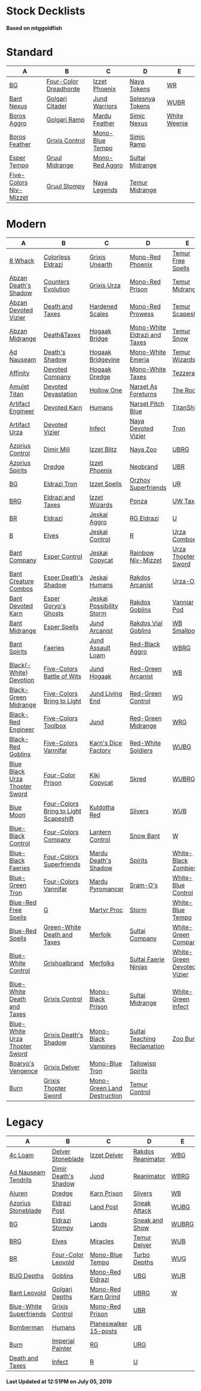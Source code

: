# Stock Decklists
#### Based on mtggoldfish


# Standard

|                                       A                                        |                                      B                                       |                                C                                 |                                D                                 |                             E                              |
|--------------------------------------------------------------------------------|------------------------------------------------------------------------------|------------------------------------------------------------------|------------------------------------------------------------------|------------------------------------------------------------|
|[BG](./mtggoldfish/Standard/decks/BG.md)                                        |[Four-Color Dreadhorde](./mtggoldfish/Standard/decks/Four-Color_Dreadhorde.md)|[Izzet Phoenix](./mtggoldfish/Standard/decks/Izzet_Phoenix.md)    |[Naya Tokens](./mtggoldfish/Standard/decks/Naya_Tokens.md)        |[WR](./mtggoldfish/Standard/decks/WR.md)                    |
|[Bant Nexus](./mtggoldfish/Standard/decks/Bant_Nexus.md)                        |[Golgari Citadel](./mtggoldfish/Standard/decks/Golgari_Citadel.md)            |[Jund Warriors](./mtggoldfish/Standard/decks/Jund_Warriors.md)    |[Selesnya Tokens](./mtggoldfish/Standard/decks/Selesnya_Tokens.md)|[WUBR](./mtggoldfish/Standard/decks/WUBR.md)                |
|[Boros Aggro](./mtggoldfish/Standard/decks/Boros_Aggro.md)                      |[Golgari Ramp](./mtggoldfish/Standard/decks/Golgari_Ramp.md)                  |[Mardu Feather](./mtggoldfish/Standard/decks/Mardu_Feather.md)    |[Simic Nexus](./mtggoldfish/Standard/decks/Simic_Nexus.md)        |[White Weenie](./mtggoldfish/Standard/decks/White_Weenie.md)|
|[Boros Feather](./mtggoldfish/Standard/decks/Boros_Feather.md)                  |[Grixis Control](./mtggoldfish/Standard/decks/Grixis_Control.md)              |[Mono-Blue Tempo](./mtggoldfish/Standard/decks/Mono-Blue_Tempo.md)|[Simic Ramp](./mtggoldfish/Standard/decks/Simic_Ramp.md)          |                                                            |
|[Esper Tempo](./mtggoldfish/Standard/decks/Esper_Tempo.md)                      |[Gruul Midrange](./mtggoldfish/Standard/decks/Gruul_Midrange.md)              |[Mono-Red Aggro](./mtggoldfish/Standard/decks/Mono-Red_Aggro.md)  |[Sultai Midrange](./mtggoldfish/Standard/decks/Sultai_Midrange.md)|                                                            |
|[Five-Colors Niv-Mizzet](./mtggoldfish/Standard/decks/Five-Colors_Niv-Mizzet.md)|[Gruul Stompy](./mtggoldfish/Standard/decks/Gruul_Stompy.md)                  |[Naya Legends](./mtggoldfish/Standard/decks/Naya_Legends.md)      |[Temur Midrange](./mtggoldfish/Standard/decks/Temur_Midrange.md)  |                                                            |


# Modern

|                                             A                                              |                                                     B                                                      |                                           C                                            |                                            D                                             |                                          E                                           |
|--------------------------------------------------------------------------------------------|------------------------------------------------------------------------------------------------------------|----------------------------------------------------------------------------------------|------------------------------------------------------------------------------------------|--------------------------------------------------------------------------------------|
|[8 Whack](./mtggoldfish/Modern/decks/8_Whack.md)                                            |[Colorless Eldrazi](./mtggoldfish/Modern/decks/Colorless_Eldrazi.md)                                        |[Grixis Unearth](./mtggoldfish/Modern/decks/Grixis_Unearth.md)                          |[Mono-Red Phoenix](./mtggoldfish/Modern/decks/Mono-Red_Phoenix.md)                        |[Temur Free Spells](./mtggoldfish/Modern/decks/Temur_Free_Spells.md)                  |
|[Abzan Death's Shadow](./mtggoldfish/Modern/decks/Abzan_Death's_Shadow.md)                  |[Counters Evolution](./mtggoldfish/Modern/decks/Counters_Evolution.md)                                      |[Grixis Urza](./mtggoldfish/Modern/decks/Grixis_Urza.md)                                |[Mono-Red Prison](./mtggoldfish/Modern/decks/Mono-Red_Prison.md)                          |[Temur Midrange](./mtggoldfish/Modern/decks/Temur_Midrange.md)                        |
|[Abzan Devoted Vizier](./mtggoldfish/Modern/decks/Abzan_Devoted_Vizier.md)                  |[Death and Taxes](./mtggoldfish/Modern/decks/Death_and_Taxes.md)                                            |[Hardened Scales](./mtggoldfish/Modern/decks/Hardened_Scales.md)                        |[Mono-Red Prowess](./mtggoldfish/Modern/decks/Mono-Red_Prowess.md)                        |[Temur Scapeshift](./mtggoldfish/Modern/decks/Temur_Scapeshift.md)                    |
|[Abzan Midrange](./mtggoldfish/Modern/decks/Abzan_Midrange.md)                              |[Death&amp;Taxes](./mtggoldfish/Modern/decks/Death&amp;Taxes.md)                                            |[Hogaak Bridge](./mtggoldfish/Modern/decks/Hogaak_Bridge.md)                            |[Mono-White Eldrazi and Taxes](./mtggoldfish/Modern/decks/Mono-White_Eldrazi_and_Taxes.md)|[Temur Snow](./mtggoldfish/Modern/decks/Temur_Snow.md)                                |
|[Ad Nauseam](./mtggoldfish/Modern/decks/Ad_Nauseam.md)                                      |[Death's Shadow](./mtggoldfish/Modern/decks/Death's_Shadow.md)                                              |[Hogaak Bridgevine](./mtggoldfish/Modern/decks/Hogaak_Bridgevine.md)                    |[Mono-White Emeria](./mtggoldfish/Modern/decks/Mono-White_Emeria.md)                      |[Temur Wizards](./mtggoldfish/Modern/decks/Temur_Wizards.md)                          |
|[Affinity](./mtggoldfish/Modern/decks/Affinity.md)                                          |[Devoted Company](./mtggoldfish/Modern/decks/Devoted_Company.md)                                            |[Hogaak Dredge](./mtggoldfish/Modern/decks/Hogaak_Dredge.md)                            |[Mono-White Taxes](./mtggoldfish/Modern/decks/Mono-White_Taxes.md)                        |[Tezzerator](./mtggoldfish/Modern/decks/Tezzerator.md)                                |
|[Amulet Titan](./mtggoldfish/Modern/decks/Amulet_Titan.md)                                  |[Devoted Devastation](./mtggoldfish/Modern/decks/Devoted_Devastation.md)                                    |[Hollow One](./mtggoldfish/Modern/decks/Hollow_One.md)                                  |[Narset As Foreturns](./mtggoldfish/Modern/decks/Narset_As_Foreturns.md)                  |[The Rock](./mtggoldfish/Modern/decks/The_Rock.md)                                    |
|[Artifact Engineer](./mtggoldfish/Modern/decks/Artifact_Engineer.md)                        |[Devoted Karn](./mtggoldfish/Modern/decks/Devoted_Karn.md)                                                  |[Humans](./mtggoldfish/Modern/decks/Humans.md)                                          |[Narset Pitch Blue](./mtggoldfish/Modern/decks/Narset_Pitch_Blue.md)                      |[TitanShift](./mtggoldfish/Modern/decks/TitanShift.md)                                |
|[Artifact Urza](./mtggoldfish/Modern/decks/Artifact_Urza.md)                                |[Devoted Vizier](./mtggoldfish/Modern/decks/Devoted_Vizier.md)                                              |[Infect](./mtggoldfish/Modern/decks/Infect.md)                                          |[Naya Devoted Vizier](./mtggoldfish/Modern/decks/Naya_Devoted_Vizier.md)                  |[Tron](./mtggoldfish/Modern/decks/Tron.md)                                            |
|[Azorius Control](./mtggoldfish/Modern/decks/Azorius_Control.md)                            |[Dimir Mill](./mtggoldfish/Modern/decks/Dimir_Mill.md)                                                      |[Izzet Blitz](./mtggoldfish/Modern/decks/Izzet_Blitz.md)                                |[Naya Zoo](./mtggoldfish/Modern/decks/Naya_Zoo.md)                                        |[UBRG](./mtggoldfish/Modern/decks/UBRG.md)                                            |
|[Azorius Spirits](./mtggoldfish/Modern/decks/Azorius_Spirits.md)                            |[Dredge](./mtggoldfish/Modern/decks/Dredge.md)                                                              |[Izzet Phoenix](./mtggoldfish/Modern/decks/Izzet_Phoenix.md)                            |[Neobrand](./mtggoldfish/Modern/decks/Neobrand.md)                                        |[UBR](./mtggoldfish/Modern/decks/UBR.md)                                              |
|[BG](./mtggoldfish/Modern/decks/BG.md)                                                      |[Eldrazi Tron](./mtggoldfish/Modern/decks/Eldrazi_Tron.md)                                                  |[Izzet Spells](./mtggoldfish/Modern/decks/Izzet_Spells.md)                              |[Orzhov Superfriends](./mtggoldfish/Modern/decks/Orzhov_Superfriends.md)                  |[UR](./mtggoldfish/Modern/decks/UR.md)                                                |
|[BRG](./mtggoldfish/Modern/decks/BRG.md)                                                    |[Eldrazi and Taxes](./mtggoldfish/Modern/decks/Eldrazi_and_Taxes.md)                                        |[Izzet Wizards](./mtggoldfish/Modern/decks/Izzet_Wizards.md)                            |[Ponza](./mtggoldfish/Modern/decks/Ponza.md)                                              |[UW Taxes](./mtggoldfish/Modern/decks/UW_Taxes.md)                                    |
|[BR](./mtggoldfish/Modern/decks/BR.md)                                                      |[Eldrazi](./mtggoldfish/Modern/decks/Eldrazi.md)                                                            |[Jeskai Aggro](./mtggoldfish/Modern/decks/Jeskai_Aggro.md)                              |[RG Eldrazi](./mtggoldfish/Modern/decks/RG_Eldrazi.md)                                    |[U](./mtggoldfish/Modern/decks/U.md)                                                  |
|[B](./mtggoldfish/Modern/decks/B.md)                                                        |[Elves](./mtggoldfish/Modern/decks/Elves.md)                                                                |[Jeskai Control](./mtggoldfish/Modern/decks/Jeskai_Control.md)                          |[R](./mtggoldfish/Modern/decks/R.md)                                                      |[Urza Comboes](./mtggoldfish/Modern/decks/Urza_Comboes.md)                            |
|[Bant Company](./mtggoldfish/Modern/decks/Bant_Company.md)                                  |[Esper Control](./mtggoldfish/Modern/decks/Esper_Control.md)                                                |[Jeskai Copycat](./mtggoldfish/Modern/decks/Jeskai_Copycat.md)                          |[Rainbow Niv-Mizzet](./mtggoldfish/Modern/decks/Rainbow_Niv-Mizzet.md)                    |[Urza Thopter Sword](./mtggoldfish/Modern/decks/Urza_Thopter_Sword.md)                |
|[Bant Creature Combos](./mtggoldfish/Modern/decks/Bant_Creature_Combos.md)                  |[Esper Death's Shadow](./mtggoldfish/Modern/decks/Esper_Death's_Shadow.md)                                  |[Jeskai Humans](./mtggoldfish/Modern/decks/Jeskai_Humans.md)                            |[Rakdos Arcanist](./mtggoldfish/Modern/decks/Rakdos_Arcanist.md)                          |[Urza-O's](./mtggoldfish/Modern/decks/Urza-O's.md)                                    |
|[Bant Devoted Karn](./mtggoldfish/Modern/decks/Bant_Devoted_Karn.md)                        |[Esper Goryo's Ghosts](./mtggoldfish/Modern/decks/Esper_Goryo's_Ghosts.md)                                  |[Jeskai Possibility Storm](./mtggoldfish/Modern/decks/Jeskai_Possibility_Storm.md)      |[Rakdos Goblins](./mtggoldfish/Modern/decks/Rakdos_Goblins.md)                            |[Vanniar Pod](./mtggoldfish/Modern/decks/Vanniar_Pod.md)                              |
|[Bant Midrange](./mtggoldfish/Modern/decks/Bant_Midrange.md)                                |[Esper Spells](./mtggoldfish/Modern/decks/Esper_Spells.md)                                                  |[Jund Arcanist](./mtggoldfish/Modern/decks/Jund_Arcanist.md)                            |[Rakdos Vial Goblins](./mtggoldfish/Modern/decks/Rakdos_Vial_Goblins.md)                  |[WB Smallpox](./mtggoldfish/Modern/decks/WB_Smallpox.md)                              |
|[Bant Spirits](./mtggoldfish/Modern/decks/Bant_Spirits.md)                                  |[Faeries](./mtggoldfish/Modern/decks/Faeries.md)                                                            |[Jund Assault Loam](./mtggoldfish/Modern/decks/Jund_Assault_Loam.md)                    |[Red-Black Aggro](./mtggoldfish/Modern/decks/Red-Black_Aggro.md)                          |[WBRG](./mtggoldfish/Modern/decks/WBRG.md)                                            |
|[Black(-White) Devotion](./mtggoldfish/Modern/decks/Black(-White)_Devotion.md)              |[Five-Colors Battle of Wits](./mtggoldfish/Modern/decks/Five-Colors_Battle_of_Wits.md)                      |[Jund Hogaak](./mtggoldfish/Modern/decks/Jund_Hogaak.md)                                |[Red-Green Arcanist](./mtggoldfish/Modern/decks/Red-Green_Arcanist.md)                    |[WB](./mtggoldfish/Modern/decks/WB.md)                                                |
|[Black-Green Midrange](./mtggoldfish/Modern/decks/Black-Green_Midrange.md)                  |[Five-Colors Bring to Light](./mtggoldfish/Modern/decks/Five-Colors_Bring_to_Light.md)                      |[Jund Living End](./mtggoldfish/Modern/decks/Jund_Living_End.md)                        |[Red-Green Control](./mtggoldfish/Modern/decks/Red-Green_Control.md)                      |[WG](./mtggoldfish/Modern/decks/WG.md)                                                |
|[Black-Red Engineer](./mtggoldfish/Modern/decks/Black-Red_Engineer.md)                      |[Five-Colors Toolbox](./mtggoldfish/Modern/decks/Five-Colors_Toolbox.md)                                    |[Jund](./mtggoldfish/Modern/decks/Jund.md)                                              |[Red-Green Midrange](./mtggoldfish/Modern/decks/Red-Green_Midrange.md)                    |[WRG](./mtggoldfish/Modern/decks/WRG.md)                                              |
|[Black-Red Goblins](./mtggoldfish/Modern/decks/Black-Red_Goblins.md)                        |[Five-Colors Vannifar](./mtggoldfish/Modern/decks/Five-Colors_Vannifar.md)                                  |[Karn's Dice Factory](./mtggoldfish/Modern/decks/Karn's_Dice_Factory.md)                |[Red-White Soldiers](./mtggoldfish/Modern/decks/Red-White_Soldiers.md)                    |[WUBG](./mtggoldfish/Modern/decks/WUBG.md)                                            |
|[Blue Black Urza Thopter Sword](./mtggoldfish/Modern/decks/Blue_Black_Urza_Thopter_Sword.md)|[Four-Color Prison](./mtggoldfish/Modern/decks/Four-Color_Prison.md)                                        |[Kiki Copycat](./mtggoldfish/Modern/decks/Kiki_Copycat.md)                              |[Skred](./mtggoldfish/Modern/decks/Skred.md)                                              |[WUBRG](./mtggoldfish/Modern/decks/WUBRG.md)                                          |
|[Blue Moon](./mtggoldfish/Modern/decks/Blue_Moon.md)                                        |[Four-Colors Bring to Light Scapeshift](./mtggoldfish/Modern/decks/Four-Colors_Bring_to_Light_Scapeshift.md)|[Kuldotha Red](./mtggoldfish/Modern/decks/Kuldotha_Red.md)                              |[Slivers](./mtggoldfish/Modern/decks/Slivers.md)                                          |[WUB](./mtggoldfish/Modern/decks/WUB.md)                                              |
|[Blue-Black Control](./mtggoldfish/Modern/decks/Blue-Black_Control.md)                      |[Four-Colors Company](./mtggoldfish/Modern/decks/Four-Colors_Company.md)                                    |[Lantern Control](./mtggoldfish/Modern/decks/Lantern_Control.md)                        |[Snow Bant](./mtggoldfish/Modern/decks/Snow_Bant.md)                                      |[W](./mtggoldfish/Modern/decks/W.md)                                                  |
|[Blue-Black Faeries](./mtggoldfish/Modern/decks/Blue-Black_Faeries.md)                      |[Four-Colors Superfriends](./mtggoldfish/Modern/decks/Four-Colors_Superfriends.md)                          |[Mardu Death's Shadow](./mtggoldfish/Modern/decks/Mardu_Death's_Shadow.md)              |[Spirits](./mtggoldfish/Modern/decks/Spirits.md)                                          |[White-Black Zombies](./mtggoldfish/Modern/decks/White-Black_Zombies.md)              |
|[Blue-Green Tron](./mtggoldfish/Modern/decks/Blue-Green_Tron.md)                            |[Four-Colors Vannifar](./mtggoldfish/Modern/decks/Four-Colors_Vannifar.md)                                  |[Mardu Pyromancer](./mtggoldfish/Modern/decks/Mardu_Pyromancer.md)                      |[Sram-O's](./mtggoldfish/Modern/decks/Sram-O's.md)                                        |[White-Blue Control](./mtggoldfish/Modern/decks/White-Blue_Control.md)                |
|[Blue-Red Free Spells](./mtggoldfish/Modern/decks/Blue-Red_Free_Spells.md)                  |[G](./mtggoldfish/Modern/decks/G.md)                                                                        |[Martyr Proc](./mtggoldfish/Modern/decks/Martyr_Proc.md)                                |[Storm](./mtggoldfish/Modern/decks/Storm.md)                                              |[White-Blue Tempo](./mtggoldfish/Modern/decks/White-Blue_Tempo.md)                    |
|[Blue-Red Spells](./mtggoldfish/Modern/decks/Blue-Red_Spells.md)                            |[Green-White Death and Taxes](./mtggoldfish/Modern/decks/Green-White_Death_and_Taxes.md)                    |[Merfolk](./mtggoldfish/Modern/decks/Merfolk.md)                                        |[Sultai Company](./mtggoldfish/Modern/decks/Sultai_Company.md)                            |[White-Green Company](./mtggoldfish/Modern/decks/White-Green_Company.md)              |
|[Blue-White Control](./mtggoldfish/Modern/decks/Blue-White_Control.md)                      |[Grishoalbrand](./mtggoldfish/Modern/decks/Grishoalbrand.md)                                                |[Merfolks](./mtggoldfish/Modern/decks/Merfolks.md)                                      |[Sultai Faerie Ninjas](./mtggoldfish/Modern/decks/Sultai_Faerie_Ninjas.md)                |[White-Green Devoted Vizier](./mtggoldfish/Modern/decks/White-Green_Devoted_Vizier.md)|
|[Blue-White Death and Taxes](./mtggoldfish/Modern/decks/Blue-White_Death_and_Taxes.md)      |[Grixis Control](./mtggoldfish/Modern/decks/Grixis_Control.md)                                              |[Mono-Black Prison](./mtggoldfish/Modern/decks/Mono-Black_Prison.md)                    |[Sultai Midrange](./mtggoldfish/Modern/decks/Sultai_Midrange.md)                          |[White-Green Infect](./mtggoldfish/Modern/decks/White-Green_Infect.md)                |
|[Blue-White Urza Thopter Sword](./mtggoldfish/Modern/decks/Blue-White_Urza_Thopter_Sword.md)|[Grixis Death's Shadow](./mtggoldfish/Modern/decks/Grixis_Death's_Shadow.md)                                |[Mono-Black Vampires](./mtggoldfish/Modern/decks/Mono-Black_Vampires.md)                |[Sultai Teaching Reclamation](./mtggoldfish/Modern/decks/Sultai_Teaching_Reclamation.md)  |[Zoo Burn](./mtggoldfish/Modern/decks/Zoo_Burn.md)                                    |
|[Boaryo's Vengence](./mtggoldfish/Modern/decks/Boaryo's_Vengence.md)                        |[Grixis Delver](./mtggoldfish/Modern/decks/Grixis_Delver.md)                                                |[Mono-Blue Tron](./mtggoldfish/Modern/decks/Mono-Blue_Tron.md)                          |[Tallowisp Spirits](./mtggoldfish/Modern/decks/Tallowisp_Spirits.md)                      |                                                                                      |
|[Burn](./mtggoldfish/Modern/decks/Burn.md)                                                  |[Grixis Thopter Sword](./mtggoldfish/Modern/decks/Grixis_Thopter_Sword.md)                                  |[Mono-Green Land Destruction](./mtggoldfish/Modern/decks/Mono-Green_Land_Destruction.md)|[Temur Control](./mtggoldfish/Modern/decks/Temur_Control.md)                              |                                                                                      |


# Legacy

|                                       A                                        |                                    B                                     |                                     C                                      |                                 D                                  |                     E                      |
|--------------------------------------------------------------------------------|--------------------------------------------------------------------------|----------------------------------------------------------------------------|--------------------------------------------------------------------|--------------------------------------------|
|[4c Loam](./mtggoldfish/Legacy/decks/4c_Loam.md)                                |[Delver Stoneblade](./mtggoldfish/Legacy/decks/Delver_Stoneblade.md)      |[Izzet Delver](./mtggoldfish/Legacy/decks/Izzet_Delver.md)                  |[Rakdos Reanimator](./mtggoldfish/Legacy/decks/Rakdos_Reanimator.md)|[WBG](./mtggoldfish/Legacy/decks/WBG.md)    |
|[Ad Nauseam Tendrils](./mtggoldfish/Legacy/decks/Ad_Nauseam_Tendrils.md)        |[Dimir Death's Shadow](./mtggoldfish/Legacy/decks/Dimir_Death's_Shadow.md)|[Jund](./mtggoldfish/Legacy/decks/Jund.md)                                  |[Reanimator](./mtggoldfish/Legacy/decks/Reanimator.md)              |[WBRG](./mtggoldfish/Legacy/decks/WBRG.md)  |
|[Aluren](./mtggoldfish/Legacy/decks/Aluren.md)                                  |[Dredge](./mtggoldfish/Legacy/decks/Dredge.md)                            |[Karn Prison](./mtggoldfish/Legacy/decks/Karn_Prison.md)                    |[Slivers](./mtggoldfish/Legacy/decks/Slivers.md)                    |[WB](./mtggoldfish/Legacy/decks/WB.md)      |
|[Azorius Stoneblade](./mtggoldfish/Legacy/decks/Azorius_Stoneblade.md)          |[Eldrazi Post](./mtggoldfish/Legacy/decks/Eldrazi_Post.md)                |[Land Post](./mtggoldfish/Legacy/decks/Land_Post.md)                        |[Sneak Attack](./mtggoldfish/Legacy/decks/Sneak_Attack.md)          |[WUBG](./mtggoldfish/Legacy/decks/WUBG.md)  |
|[BG](./mtggoldfish/Legacy/decks/BG.md)                                          |[Eldrazi Stompy](./mtggoldfish/Legacy/decks/Eldrazi_Stompy.md)            |[Lands](./mtggoldfish/Legacy/decks/Lands.md)                                |[Sneak and Show](./mtggoldfish/Legacy/decks/Sneak_and_Show.md)      |[WUBRG](./mtggoldfish/Legacy/decks/WUBRG.md)|
|[BRG](./mtggoldfish/Legacy/decks/BRG.md)                                        |[Elves](./mtggoldfish/Legacy/decks/Elves.md)                              |[Miracles](./mtggoldfish/Legacy/decks/Miracles.md)                          |[Temur Delver](./mtggoldfish/Legacy/decks/Temur_Delver.md)          |[WUB](./mtggoldfish/Legacy/decks/WUB.md)    |
|[BR](./mtggoldfish/Legacy/decks/BR.md)                                          |[Four-Color Leovold](./mtggoldfish/Legacy/decks/Four-Color_Leovold.md)    |[Mono-Blue Tempo](./mtggoldfish/Legacy/decks/Mono-Blue_Tempo.md)            |[Turbo Depths](./mtggoldfish/Legacy/decks/Turbo_Depths.md)          |[WUG](./mtggoldfish/Legacy/decks/WUG.md)    |
|[BUG Depths](./mtggoldfish/Legacy/decks/BUG_Depths.md)                          |[Goblins](./mtggoldfish/Legacy/decks/Goblins.md)                          |[Mono-Red Eldrazi](./mtggoldfish/Legacy/decks/Mono-Red_Eldrazi.md)          |[UBG](./mtggoldfish/Legacy/decks/UBG.md)                            |[WUR](./mtggoldfish/Legacy/decks/WUR.md)    |
|[Bant Leovold](./mtggoldfish/Legacy/decks/Bant_Leovold.md)                      |[Golgari Depths](./mtggoldfish/Legacy/decks/Golgari_Depths.md)            |[Mono-Red Karn Grind](./mtggoldfish/Legacy/decks/Mono-Red_Karn_Grind.md)    |[UBRG](./mtggoldfish/Legacy/decks/UBRG.md)                          |[W](./mtggoldfish/Legacy/decks/W.md)        |
|[Blue-White Superfriends](./mtggoldfish/Legacy/decks/Blue-White_Superfriends.md)|[Grixis Control](./mtggoldfish/Legacy/decks/Grixis_Control.md)            |[Mono-Red Prison](./mtggoldfish/Legacy/decks/Mono-Red_Prison.md)            |[UBR](./mtggoldfish/Legacy/decks/UBR.md)                            |                                            |
|[Bomberman](./mtggoldfish/Legacy/decks/Bomberman.md)                            |[Humans](./mtggoldfish/Legacy/decks/Humans.md)                            |[Planeswalker 15-posts](./mtggoldfish/Legacy/decks/Planeswalker_15-posts.md)|[UB](./mtggoldfish/Legacy/decks/UB.md)                              |                                            |
|[Burn](./mtggoldfish/Legacy/decks/Burn.md)                                      |[Imperial Painter](./mtggoldfish/Legacy/decks/Imperial_Painter.md)        |[RG](./mtggoldfish/Legacy/decks/RG.md)                                      |[URG](./mtggoldfish/Legacy/decks/URG.md)                            |                                            |
|[Death and Taxes](./mtggoldfish/Legacy/decks/Death_and_Taxes.md)                |[Infect](./mtggoldfish/Legacy/decks/Infect.md)                            |[R](./mtggoldfish/Legacy/decks/R.md)                                        |[U](./mtggoldfish/Legacy/decks/U.md)                                |                                            |



#### Last Updated at 12:51PM on July 05, 2019